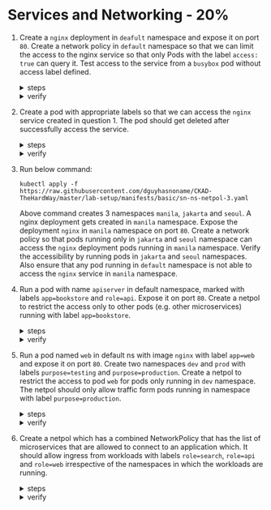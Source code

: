 # Services and Networking - 20%

1. Create a `nginx` deployment in `deafult` namespace and expose it on port `80`. Create a network policy in `default` namespace so that we can limit the access to the nginx service so that only Pods with the label `access: true` can query it. Test access to the service from a `busybox` pod without access label defined.

    <details><summary>steps</summary>
    Create the nginx deployment in default namespace and expose it on port 80.
    <p>

    ```bash
    kubectl create deployment nginx --image=nginx
    ```
    </p>
    <p>

    ```bash
    kubectl expose deployment nginx --port=80
    ```
    </p>
    Create the network policy in default namespace. Save this config in netpol.yaml file.
    <p>

    ```yaml
    apiVersion: networking.k8s.io/v1
    kind: NetworkPolicy
    metadata:
      name: access-nginx
    spec:
      podSelector:
        matchLabels:
          app: nginx
      ingress:
      - from:
        - podSelector:
            matchLabels:
              access: "true"
    ```
    </p>
    Apply above network policy.
    <p>

    ```bash
    kubectl apply -f netpol.yaml
    ```
    </p>
    Launch a busybox pod and try to access the service.
    <p>

    ```bash
    kubectl run busybox --rm -ti --image=busybox -- /bin/sh
    ```
    </p>
    Command to access the servie.
    <p>

    ```bash
    # wget --spider --timeout=1 nginx
    ```
    </p>

    </details>

    <details><summary>verify</summary>
    Check the svc, pods and deployment.
    <p>

    ```text
    [07:19 PM IST 17.10.2021 ☸ 127.0.0.1:59140 📁 ~ 𖦥 ]
    ┗━ ॐ  kubectl get svc,pod,deploy
    NAME                 TYPE        CLUSTER-IP      EXTERNAL-IP   PORT(S)   AGE
    service/nginx        ClusterIP   10.105.89.112   <none>        80/TCP    13m

    NAME                                     READY   STATUS    RESTARTS          AGE
    pod/nginx-6799fc88d8-lvmw4               1/1     Running   0                 14m

    NAME                                 READY   UP-TO-DATE   AVAILABLE   AGE
    deployment.apps/nginx                1/1     1            1           14m
    ```
    </p>
    Verify that the service is accessible from the busybox pod.
    <p>

    ```bash
    [07:18 PM IST 17.10.2021 ☸ 127.0.0.1:59140 📁 ~ 𖦥 ]
    ┗━ ॐ  kubectl run busybox --rm -ti --image=busybox -- /bin/sh
    # wget --spider --timeout=1 nginx
    Connecting to nginx (10.100.0.16:80)
    wget: download timed out

    ```
    </p>
    <p>

    ```bash
    wget --spider --timeout=1 nginx
    ```
    </p>

    </details>

2. Create a pod with appropriate labels so that we can access the `nginx` service created in question 1. The pod should get deleted after successfully access the service.

    <details><summary>steps</summary>

    Create the pod with appropriate labels and then run the command to access the service.
    <p>

    ```bash
    kubectl run busybox --rm -ti --labels="access=true" --image=busybox -- /bin/sh
    ```
    </p>
    Command to access the service.
    <p>

    ```bash
    # wget --spider --timeout=1 nginx
    ```
    </p>

    </details>

    <details><summary>verify</summary>
    Check if the service is accessible.
    <p>

    ```bash
    [07:33 PM IST 17.10.2021 ☸ 127.0.0.1:59140 📁 ~ 𖦥 ]
    ┗━ ॐ  kubectl run busybox --rm -ti --labels="access=true" --image=busybox -- /bin/sh
    If you don't see a command prompt, try pressing enter.
    / # wget --spider --timeout=1 nginx
    Connecting to nginx (10.105.89.112:80)
    remote file exists
    ```
    </p>
    </details>

3. Run below command:

    ```
    kubectl apply -f https://raw.githubusercontent.com/dguyhasnoname/CKAD-TheHardWay/master/lab-setup/manifests/basic/sn-ns-netpol-3.yaml
    ```

    Above command creates 3 namespaces `manila`, `jakarta` and `seoul`. A nginx deployment gets created in `manila` namespace. Expose the deployment `nginx` in `manila` namespace on port `80`. Create a network policy so that pods running only in `jakarta` and `seoul` namespace can access the `nginx` deployment pods running in `manila` namespace. Verify the accessibility by running pods in `jakarta` and `seoul` namespaces. Also ensure that any pod running in `default` namespace is not able to access the `nginx` service in `manila` namespace.

4. Run a pod with name `apiserver` in default namespace, marked with labels `app=bookstore` and `role=api`. Expose it on port `80`. Create a netpol to restrict the access only to other pods (e.g. other microservices) running with label `app=bookstore`.

    <details><summary>steps</summary>
    Create a pod with name apiserver in default namespace, marked with labels app=bookstore and role=api.
    <p>

    ```bash
    kubectl run apiserver --image=nginx --labels app=bookstore,role=api --expose --port 80

    ```
    </p>
    Create a netpol to restrict the access only to other pods (e.g. other microservices) running with label app=bookstore.
    <p>

    ```yaml
    kind: NetworkPolicy
    apiVersion: networking.k8s.io/v1
    metadata:
      name: api-allow
    spec:
      podSelector:
        matchLabels:
          app: bookstore
          role: api
      ingress:
      - from:
          - podSelector:
              matchLabels:
                app: bookstore
    ```
    </p>
    Apply the netpol yaml.
    <p>


    ```bash
    kubectl apply -f api-allow.yaml
    ```
    </p>
    </details>

    <details><summary>verify</summary>
    Test the Network Policy is blocking the traffic, by running a Pod without the app=bookstore label:
    <p>

    ```bash
    $ kubectl run test-$RANDOM --rm -i -t --image=alpine -- sh
    / # wget -qO- --timeout=2 http://apiserver
    wget: download timed out
    ```
    </p>

    Test the Network Policy is allowing the traffic, by running a Pod with the app=bookstore label:

    <p>

    ```bash
    $ kubectl run test-$RANDOM --rm -i -t --image=alpine --labels app=bookstore,role=frontend -- sh
    / # wget -qO- --timeout=2 http://apiserver
    <!DOCTYPE html>
    <html><head>
    ```
    </p>
    </details>


5. Run a pod named `web` in default ns with image `nginx` with label `app=web` and expose it on port `80`. Create two namespaces `dev` and `prod` with labels `purpose=testing` and `purpose=production`. Create a netpol to restrict the access to pod `web` for pods only running in `dev` namespace. The netpol should only allow traffic form pods running in namespace with label `purpose=production`.

    <details><summary>steps</summary>
    Create a pod with name web in default ns, image nginx, label app=web and expose it on port 80.
    <p>

    ```bash
    kubectl run web --image=nginx --labels=app=web --expose --port 80

    ```
    </p>
    Create two namespaces dev and prod with labels purpose=testing and purpose=production.
    <p>

    ```bash
    kubectl create ns dev --labels purpose=testing
    kubectl create ns prod --labels purpose=production
    ```
    </p>
    Create a netpol to restrict the access only to pods running in dev namespace.
    <p>

    ```yaml
    kind: NetworkPolicy
    apiVersion: networking.k8s.io/v1
    metadata:
      name: web-allow-prod
    spec:
      podSelector:
        matchLabels:
          app: web
      ingress:
      - from:
        - namespaceSelector:
            matchLabels:
              purpose: production
    ```
    </p>
    Apply the netpol yaml.
    <p>

    ```bash
    kubectl apply -f web-allow-prod.yaml
    ```

    </p>
    </details>

    <details><summary>verify</summary>
    Test the Network Policy is blocking the traffic, by running a Pod in dev namespace:

    <p>

    ```bash
    $ kubectl run test-1 --namespace=dev --rm -i -t --image=alpine -- sh
    If you don't see a command prompt, try pressing enter.
    / # wget -qO- --timeout=2 http://web.default
    wget: download timed out

    ```
    </p>

    Test the Network Policy is allowing the traffic, by running a Pod in prod namespace:

    <p>

    ```bash
    $ kubectl run test-2 --namespace=prod --rm -i -t --image=alpine -- sh
    If you don't see a command prompt, try pressing enter.
    / # wget -qO- --timeout=2 http://web.default
    <!DOCTYPE html>
    <html>
    <head>
    ...
    ```
    </p>
    </details>

6. Create a netpol which has a combined NetworkPolicy that has the list of microservices that are allowed to connect to an application which. It should allow ingress from workloads with labels `role=search`, `role=api` and `role=web` irrespective of the namespaces in which the workloads are running.

    <details><summary>steps</summary>

    Create the netpol.
    <p>

    ```yaml
    kind: NetworkPolicy
    apiVersion: networking.k8s.io/v1
    metadata:
      name: redis-allow-services
    spec:
      podSelector:
        matchLabels:
          app: bookstore
          role: db
      ingress:
      - from:
        - podSelector:
            matchLabels:
              app: bookstore
              role: search
        - podSelector:
            matchLabels:
              app: bookstore
              role: api
        - podSelector:
            matchLabels:
              app: inventory
              role: web
    ```

    Apply the netpol yaml.
    <p>

    ```bash
    $ kubectl apply -f redis-allow-services.yaml
    ```
    </p>

    </details>

    <details><summary>verify</summary>

    Test the Network Policy is allowing the traffic, by running a Pod in default namespace:

    <p>

    ```bash
    $ kubectl run test-3 --labels=app=inventory,role=web --rm -i -t --image=alpine -- sh

    / # nc -v -w 2 db 6379
    db (10.59.242.200:6379) open
    ```
    </p>
    Pods with labels not matching will not be able to connect
    <p>

    ```bash
    $ kubectl run test-4 --labels=app=other --rm -i -t --image=alpine -- sh

    / # nc -v -w 2 db 6379
    nc: db (10.59.252.83:6379): Operation timed out

    ```
    </p>
    </details>




